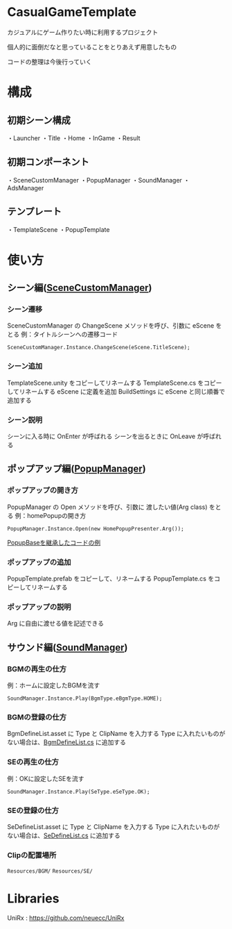 # CasualGameTemplate
カジュアルにゲーム作りたい時に利用するプロジェクト

個人的に面倒だなと思っていることをとりあえず用意したもの

コードの整理は今後行っていく


# 構成
## 初期シーン構成
・Launcher
・Title
・Home
・InGame
・Result

## 初期コンポーネント
・SceneCustomManager
・PopupManager
・SoundManager
・AdsManager

## テンプレート
・TemplateScene
・PopupTemplate

# 使い方
## シーン編([SceneCustomManager](./Assets/Products/Scripts/Utility/Scene/SceneCustomManager.cs))
### シーン遷移
SceneCustomManager の ChangeScene メソッドを呼び、引数に eScene をとる
例：タイトルシーンへの遷移コード
```
SceneCustomManager.Instance.ChangeScene(eScene.TitleScene);
```

### シーン追加
TemplateScene.unity をコピーしてリネームする
TemplateScene.cs をコピーしてリネームする
eScene に定義を追加
BuildSettings に eScene と同じ順番で追加する

### シーン説明
シーンに入る時に OnEnter が呼ばれる
シーンを出るときに OnLeave が呼ばれる

## ポップアップ編([PopupManager](./Assets/Products/Scripts/Utility/Popup/PopupManager.cs))
### ポップアップの開き方
PopupManager の Open メソッドを呼び、引数に 渡したい値(Arg class) をとる
例：homePopupの開き方
```
PopupManager.Instance.Open(new HomePopupPresenter.Arg());
```
[PopupBaseを継承したコードの例](./Assets/Products/Scripts/Scene/Home/HomePopupPresenter.cs)

### ポップアップの追加
PopupTemplate.prefab をコピーして、リネームする
PopupTemplate.cs をコピーしてリネームする

### ポップアップの説明
Arg に自由に渡せる値を記述できる

## サウンド編([SoundManager](./Assets/Products/Scripts/Utility/Sound/Scripts/SoundManager.cs))
### BGMの再生の仕方
例：ホームに設定したBGMを流す
```
SoundManager.Instance.Play(BgmType.eBgmType.HOME);
```
### BGMの登録の仕方
BgmDefineList.asset に Type と ClipName を入力する
Type に入れたいものがない場合は、[BgmDefineList.cs](./Assets/Products/Scripts/Utility/Sound/Scripts/BgmDefineList.cs) に追加する

### SEの再生の仕方
例：OKに設定したSEを流す
```
SoundManager.Instance.Play(SeType.eSeType.OK);
```

### SEの登録の仕方
SeDefineList.asset に Type と ClipName を入力する
Type に入れたいものがない場合は、[SeDefineList.cs](./Assets/Products/Scripts/Utility/Sound/Scripts/SeDefineList.cs) に追加する

### Clipの配置場所
`Resources/BGM/`
`Resources/SE/`

# Libraries
UniRx : https://github.com/neuecc/UniRx
